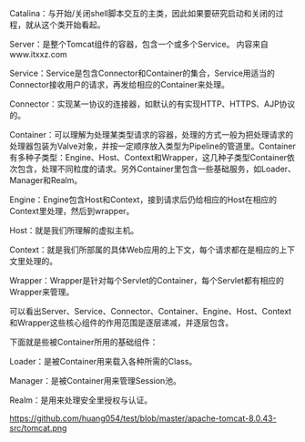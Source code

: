 Catalina：与开始/关闭shell脚本交互的主类，因此如果要研究启动和关闭的过程，就从这个类开始看起。

Server：是整个Tomcat组件的容器，包含一个或多个Service。 内容来自www.itxxz.com

Service：Service是包含Connector和Container的集合，Service用适当的Connector接收用户的请求，再发给相应的Container来处理。

Connector：实现某一协议的连接器，如默认的有实现HTTP、HTTPS、AJP协议的。

Container：可以理解为处理某类型请求的容器，处理的方式一般为把处理请求的处理器包装为Valve对象，并按一定顺序放入类型为Pipeline的管道里。Container有多种子类型：Engine、Host、Context和Wrapper，这几种子类型Container依次包含，处理不同粒度的请求。另外Container里包含一些基础服务，如Loader、Manager和Realm。

Engine：Engine包含Host和Context，接到请求后仍给相应的Host在相应的Context里处理，然后到wrapper。

Host：就是我们所理解的虚拟主机。

Context：就是我们所部属的具体Web应用的上下文，每个请求都在是相应的上下文里处理的。

Wrapper：Wrapper是针对每个Servlet的Container，每个Servlet都有相应的Wrapper来管理。

可以看出Server、Service、Connector、Container、Engine、Host、Context和Wrapper这些核心组件的作用范围是逐层递减，并逐层包含。

下面就是些被Container所用的基础组件：

Loader：是被Container用来载入各种所需的Class。

Manager：是被Container用来管理Session池。

Realm：是用来处理安全里授权与认证。

https://github.com/huang054/test/blob/master/apache-tomcat-8.0.43-src/tomcat.png
